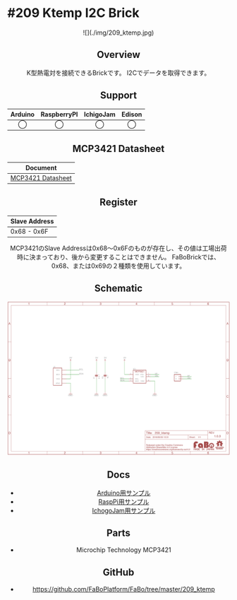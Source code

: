 # #209 Ktemp I2C Brick

<center>![](./img/209_ktemp.jpg)
<!--COLORME-->

## Overview
K型熱電対を接続できるBrickです。
I2Cでデータを取得できます。

## Support
|Arduino|RaspberryPI|IchigoJam|Edison|
|:--:|:--:|:--:|:--:|
|◯|◯|◯|◯|

## MCP3421 Datasheet
| Document |
| -- |
| [MCP3421 Datasheet](http://ww1.microchip.com/downloads/en/DeviceDoc/22003e.pdf) |

## Register
| Slave Address |
| -- |
| 0x68 - 0x6F |
MCP3421のSlave Addressは0x68〜0x6Fのものが存在し、その値は工場出荷時に決まっており、後から変更することはできません。
FaBoBrickでは、0x68、または0x69の２種類を使用しています。

## Schematic
![](./img/209_ktemp_sch.png)

## Docs

* [Arduino用サンプル](http://docs.fabo.io/fabo/arduino/brick_i2c/209_brick_i2c_ktemp.html)
* [RaspPi用サンプル](http://docs.fabo.io/fabo/rasppi/brick_i2c/209_brick_i2c_ktemp.html)
* [IchogoJam用サンプル](http://docs.fabo.io/fabo/ichigojam/brick_i2c/209_brick_i2c_ktemp.html)

## Parts
- Microchip Technology MCP3421

## GitHub
- https://github.com/FaBoPlatform/FaBo/tree/master/209_ktemp
